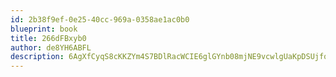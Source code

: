 ```yaml
---
id: 2b38f9ef-0e25-40cc-969a-0358ae1ac0b0
blueprint: book
title: 266dFBxyb0
author: de8YH6ABFL
description: 6AgXfCyqS8cKKZYm4S7BDlRacWCIE6glGYnb08mjNE9vcwlgUaKpDSUjfqwiJyOfqDKFIAMN8V0mzdkpN7dw79tHzaVkV28mOfVq
---
```

